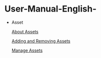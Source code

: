 # User-Manual-English-
- Asset

  [About Assets](https://github.com/CS-eukarya/User-Manual-English-/blob/Asset/About%20Assets.md)

  [Adding and Removing Assets](https://github.com/CS-eukarya/User-Manual-English-/blob/Asset/Adding%20and%20Removing%20Assets.md)

  [Manage Assets](https://github.com/CS-eukarya/User-Manual-English-/blob/Asset/Manage%20Assets.md)
